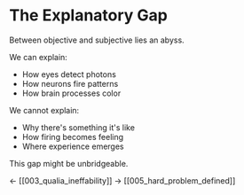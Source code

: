 # The Explanatory Gap

Between objective and subjective lies an abyss.

We can explain:
- How eyes detect photons
- How neurons fire patterns
- How brain processes color

We cannot explain:
- Why there's something it's like
- How firing becomes feeling
- Where experience emerges

This gap might be unbridgeable.

← [[003_qualia_ineffability]]
→ [[005_hard_problem_defined]]